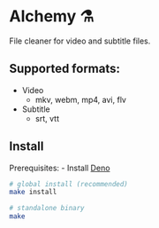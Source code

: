 # Alchemy ⚗️

File cleaner for video and subtitle files.

## Supported formats:

- Video
  - mkv, webm, mp4, avi, flv
- Subtitle
  - srt, vtt

## Install

Prerequisites: 
    - Install [Deno](https://deno.com/)

```bash
# global install (recommended)
make install
```

```bash
# standalone binary
make
```
